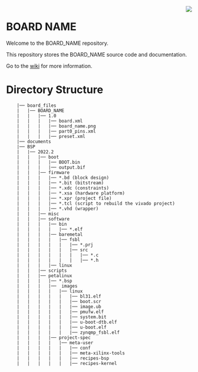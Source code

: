 <img align="right" src=https://www.sundance.com/wp-content/uploads/docs/sundance_logo_105.png>

# BOARD NAME
Welcome to the BOARD_NAME repository.

This repository stores the BOARD_NAME source code and documentation.

Go to the [wiki](https://github.com/SundanceMultiprocessorTechnology/template/wiki) for more information.

# Directory Structure
		|── board_files
		|   |── BOARD_NAME
		|   |   |── 1.0
		|   |   |   |── board.xml
		|   |   |   |── board_name.png
		|   |   |   |── part0_pins.xml
		|   |   |   |── preset.xml
		|── documents
		|── BSP
		|   |── 2022.2
		|   |   |── boot
		|   |   |   |── BOOT.bin
		|   |   |   |── output.bif  
		|   |   |── firmware
		|   |   |   |── *.bd (block design)
		|   |   |   |── *.bit (bitstream)
		|   |   |   |── *.xdc (constraints)
		|   |   |   |── *.xsa (hardware platform)
		|   |   |   |── *.xpr (project file)
		|   |   |   |── *.tcl (script to rebuild the vivado project)
		|   |   |   |── *.vhd (wrapper)
		|   |   |── misc
		|   |   |── software
		|   |   |   |── bin
		|   |   |   |   |── *.elf
		|   |   |   |── baremetal
		|   |   |   |   |── fsbl
		|   |   |   |   |   |── *.prj
		|   |   |   |   |   |── src
		|   |   |   |   |   |   |── *.c
		|   |   |   |   |   |   |── *.h
		|   |   |   |── linux
		|   |   |── scripts
		|   |   |── petalinux
		|   |   |   |── *.bsp
		|   |   |   |──  images
		|   |   |   |   |── linux 
		|   |   |   |   |   |── bl31.elf
		|   |   |   |   |   |── boot.scr
		|   |   |   |   |   |── image.ub
		|   |   |   |   |   |── pmufw.elf
		|   |   |   |   |   |── system.bit
		|   |   |   |   |   |── u-boot-dtb.elf
		|   |   |   |   |   |── u-boot.elf
		|   |   |   |   |   |── zynqmp_fsbl.elf
		|   |   |   |── project-spec
		|   |   |   |   |── meta-user
		|   |   |   |   |   |── conf
		|   |   |   |   |   |── meta-xilinx-tools
		|   |   |   |   |   |── recipes-bsp
		|   |   |   |   |   |── recipes-kernel

